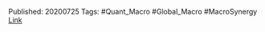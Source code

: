 
Published: 20200725
Tags: #Quant_Macro #Global_Macro #MacroSynergy 
[Link](obsidian://open?vault=Akul's%20Notebook&file=Library%2Fjournals%2Cmagazines%2FMacroSynergy%2FNowcasting%20for%20financial%20markets.pdf)

